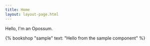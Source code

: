 ```yaml
---
title: Home
layout: layout-page.html
---
```

Hello, I'm an Opossum.

{% bookshop "sample" text: "Hello from the sample component" %}